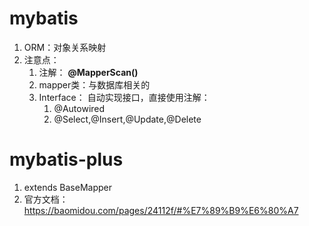 # mybatis
1. ORM：对象关系映射
2. 注意点：
   1. 注解： **@MapperScan()**
   2. mapper类：与数据库相关的
   3. Interface： 自动实现接口，直接使用注解：
      1. @Autowired
      2. @Select,@Insert,@Update,@Delete 


# mybatis-plus
1. extends BaseMapper
2. 官方文档：https://baomidou.com/pages/24112f/#%E7%89%B9%E6%80%A7